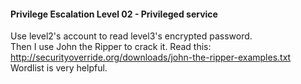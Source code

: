 #### Privilege Escalation Level 02 - Privileged service

Use level2's account to read level3's encrypted password.  
Then I use John the Ripper to crack it. Read this: <http://securityoverride.org/downloads/john-the-ripper-examples.txt>  
Wordlist is very helpful.
